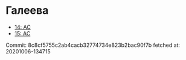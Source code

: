 # Галеева
- [14: AC](14.md)
- [15: AC](15.md)

Commit: 8c8cf5755c2ab4cacb32774734e823b2bac90f7b
 fetched at: 20201006-134715
